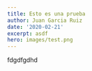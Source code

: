 ```yaml
---
title: Esto es una prueba
author: Juan Garcia Ruiz
date: '2020-02-21'
excerpt: asdf
hero: images/test.png
---
```

fdgdfgdhd
